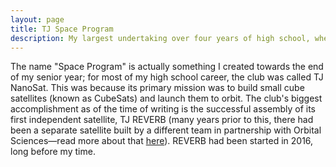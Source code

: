 ```yaml
---
layout: page
title: TJ Space Program
description: My largest undertaking over four years of high school, where I led a team of high-school-only students in putting together and launching a 2U CubeSat to Low-Earth Orbit.
---
```


The name "Space Program" is actually something I created towards the end of my senior year; for most of my high school career, the club was called TJ NanoSat. This was because its primary mission was to build small cube satellites (known as CubeSats) and launch them to orbit. The club's biggest accomplishment as of the time of writing is the successful assembly of its first independent satellite, TJ REVERB (many years prior to this, there had been a separate satellite built by a different team in partnership with Orbital Sciences—read more about that [here](https://www.washingtonpost.com/local/education/fairfax-county-students-build-first-satellite-sent-to-space/2013/11/19/015db0ea-508f-11e3-9fe0-fd2ca728e67c_story.html)). REVERB had been started in 2016, long before my time.